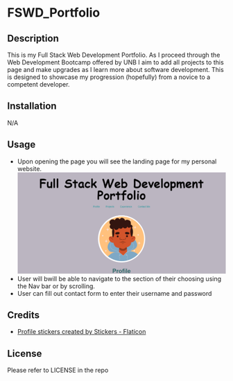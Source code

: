 # FSWD_Portfolio
## Description

This is my Full Stack Web Development Portfolio. As I proceed through the Web Development Bootcamp offered by UNB I aim to add all projects to this page and make upgrades as I learn more about 
software development. This is designed to showcase my progression (hopefully) from a novice to a competent developer.

## Installation

N/A

## Usage

- Upon opening the page you will see the landing page for my personal website. ![alt text](assets/landing_page.png)
- User will bwill be able to navigate to the section of their choosing using the Nav bar or by scrolling. 
- User can fill out contact form to enter their username and password

## Credits

- <a href="https://www.flaticon.com/free-stickers/profile" title="profile stickers">Profile stickers created by Stickers - Flaticon</a>

## License

Please refer to LICENSE in the repo

